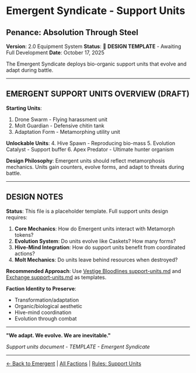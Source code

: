 # Emergent Syndicate - Support Units
## Penance: Absolution Through Steel

**Version**: 2.0 Equipment System
**Status**: 🚧 **DESIGN TEMPLATE** - Awaiting Full Development
**Date**: October 17, 2025

The Emergent Syndicate deploys bio-organic support units that evolve and adapt during battle.

---

## EMERGENT SUPPORT UNITS OVERVIEW (DRAFT)

**Starting Units**:
1. Drone Swarm - Flying harassment unit
2. Molt Guardian - Defensive chitin tank
3. Adaptation Form - Metamorphing utility unit

**Unlockable Units**:
4. Hive Spawn - Reproducing bio-mass
5. Evolution Catalyst - Support buffer
6. Apex Predator - Ultimate hunter organism

**Design Philosophy**: Emergent units should reflect metamorphosis mechanics. Units gain counters, evolve forms, and adapt to threats during battle.

---

## DESIGN NOTES

**Status**: This file is a placeholder template. Full support units design requires:

1. **Core Mechanics**: How do Emergent units interact with Metamorph tokens?
2. **Evolution System**: Do units evolve like Caskets? How many forms?
3. **Hive-Mind Integration**: How do support units benefit from coordinated actions?
4. **Molt Mechanics**: Do units leave behind resources when destroyed?

**Recommended Approach**: Use [Vestige Bloodlines support-units.md](../vestige-bloodlines/support-units.md) and [Exchange support-units.md](../exchange/support-units.md) as templates.

**Faction Identity to Preserve**:
- Transformation/adaptation
- Organic/biological aesthetic
- Hive-mind coordination
- Evolution through combat

---

**"We adapt. We evolve. We are inevitable."**

*Support units document - TEMPLATE - Emergent Syndicate*

---

[← Back to Emergent](deck-equipment-system.md) | [All Factions](../index.md) | [Rules: Support Units](../../rules/support-units.md)
